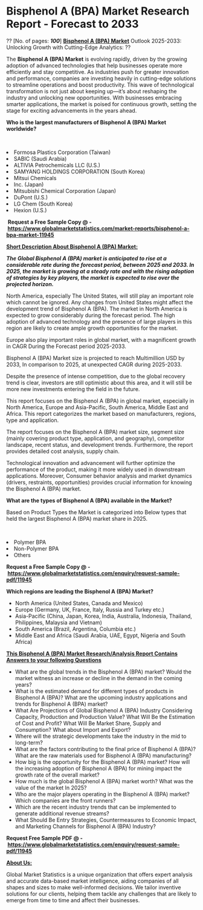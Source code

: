 <H1>Bisphenol A (BPA) Market Research Report - Forecast to 2033</H1><p>?? [No. of pages:&nbsp;<strong><em>100</em></strong>]&nbsp;<strong><a href="https://www.globalmarketstatistics.com/market-reports/bisphenol-a-bpa-market-11945">Bisphenol A (BPA)&nbsp;Market</a></strong>&nbsp;Outlook 2025-2033: Unlocking Growth with Cutting-Edge Analytics: ??</p><p>The <strong>Bisphenol A (BPA) Market</strong> is evolving rapidly, driven by the growing adoption of advanced technologies that help businesses operate more efficiently and stay competitive. As industries push for greater innovation and performance, companies are investing heavily in cutting-edge solutions to streamline operations and boost productivity. This wave of technological transformation is not just about keeping up&mdash;it&rsquo;s about reshaping the industry and unlocking new opportunities. With businesses embracing smarter applications, the market is poised for continuous growth, setting the stage for exciting advancements in the years ahead.</p><p><strong>Who is the largest manufacturers of Bisphenol A (BPA) Market worldwide?</strong></p><p>&nbsp;<li>Formosa Plastics Corporation (Taiwan)<li>SABIC (Saudi Arabia)<li>ALTIVIA Petrochemicals LLC (U.S.)<li>SAMYANG HOLDINGS CORPORATION (South Korea)<li>Mitsui Chemicals<li> Inc. (Japan)<li>Mitsubishi Chemical Corporation (Japan)<li>DuPont (U.S.)<li>LG Chem (South Korea)<li>Hexion (U.S.)</p><p>&nbsp;<strong>Request a Free Sample Copy @ -&nbsp;<a href="https://www.globalmarketstatistics.com/market-reports/bisphenol-a-bpa-market-11945">https://www.globalmarketstatistics.com/market-reports/bisphenol-a-bpa-market-11945</a></strong></p><p><strong><u>Short Description About Bisphenol A (BPA) Market:</u></strong></p><p><strong><em>The Global Bisphenol A (BPA) market is anticipated to rise at a considerable rate during the forecast period, between 2025 and 2033. In 2025, the market is growing at a steady rate and with the rising adoption of strategies by key players, the market is expected to rise over the projected horizon.</em></strong></p><p>North America, especially The United States, will still play an important role which cannot be ignored. Any changes from United States might affect the development trend of Bisphenol A (BPA). The market in North America is expected to grow considerably during the forecast period. The high adoption of advanced technology and the presence of large players in this region are likely to create ample growth opportunities for the market.</p><p>Europe also play important roles in global market, with a magnificent growth in CAGR During the Forecast period 2025-2033.</p><p>Bisphenol A (BPA) Market size is projected to reach Multimillion USD by 2033, In comparison to 2025, at unexpected CAGR during 2025-2033.</p><p>Despite the presence of intense competition, due to the global recovery trend is clear, investors are still optimistic about this area, and it will still be more new investments entering the field in the future.</p><p>This report focuses on the Bisphenol A (BPA) in global market, especially in North America, Europe and Asia-Pacific, South America, Middle East and Africa. This report categorizes the market based on manufacturers, regions, type and application.</p><p>The report focuses on the Bisphenol A (BPA) market size, segment size (mainly covering product type, application, and geography), competitor landscape, recent status, and development trends. Furthermore, the report provides detailed cost analysis, supply chain.</p><p>Technological innovation and advancement will further optimize the performance of the product, making it more widely used in downstream applications. Moreover, Consumer behavior analysis and market dynamics (drivers, restraints, opportunities) provides crucial information for knowing the Bisphenol A (BPA) market.</p><p><strong>What are the types of Bisphenol A (BPA) available in the Market?</strong></p><p>Based on Product Types the Market is categorized into Below types that held the largest Bisphenol A (BPA) market share in 2025.</p><p>&nbsp;<li>Polymer BPA<li> Non-Polymer BPA<li> Others&nbsp;</p><p><strong>Request a Free Sample Copy @ -&nbsp;<a href="https://www.globalmarketstatistics.com/enquiry/request-sample-pdf/11945">https://www.globalmarketstatistics.com/enquiry/request-sample-pdf/11945</a></strong></p><p><strong>Which regions are leading the Bisphenol A (BPA) Market?</strong></p><ul><li>North America (United States, Canada and Mexico)</li><li>Europe (Germany, UK, France, Italy, Russia and Turkey etc.)</li><li>Asia-Pacific (China, Japan, Korea, India, Australia, Indonesia, Thailand, Philippines, Malaysia and Vietnam)</li><li>South America (Brazil, Argentina, Columbia etc.)</li><li>Middle East and Africa (Saudi Arabia, UAE, Egypt, Nigeria and South Africa)</li></ul><p><strong><u>This Bisphenol A (BPA) Market Research/Analysis Report Contains Answers to your following Questions</u></strong></p><ul><li>What are the global trends in the Bisphenol A (BPA) market? Would the market witness an increase or decline in the demand in the coming years?</li><li>What is the estimated demand for different types of products in Bisphenol A (BPA)? What are the upcoming industry applications and trends for Bisphenol A (BPA) market?</li><li>What Are Projections of Global Bisphenol A (BPA) Industry Considering Capacity, Production and Production Value? What Will Be the Estimation of Cost and Profit? What Will Be Market Share, Supply and Consumption? What about Import and Export?</li><li>Where will the strategic developments take the industry in the mid to long-term?</li><li>What are the factors contributing to the final price of Bisphenol A (BPA)? What are the raw materials used for Bisphenol A (BPA) manufacturing?</li><li>How big is the opportunity for the Bisphenol A (BPA) market? How will the increasing adoption of Bisphenol A (BPA) for mining impact the growth rate of the overall market?</li><li>How much is the global Bisphenol A (BPA) market worth? What was the value of the market In 2025?</li><li>Who are the major players operating in the Bisphenol A (BPA) market? Which companies are the front runners?</li><li>Which are the recent industry trends that can be implemented to generate additional revenue streams?</li><li>What Should Be Entry Strategies, Countermeasures to Economic Impact, and Marketing Channels for Bisphenol A (BPA) Industry?</li></ul><p><strong>Request Free Sample PDF @ -&nbsp;<a href="https://www.globalmarketstatistics.com/enquiry/request-sample-pdf/11945">https://www.globalmarketstatistics.com/enquiry/request-sample-pdf/11945</a></strong></p><p><strong><u>About Us:</u></strong></p><p>Global Market Statistics&nbsp;is a unique organization that offers expert analysis and accurate data-based market intelligence, aiding companies of all shapes and sizes to make well-informed decisions. We tailor inventive solutions for our clients, helping them tackle any challenges that are likely to emerge from time to time and affect their businesses.</p>
